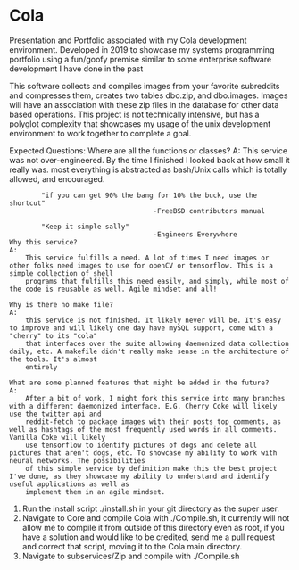 # Cola
Presentation and Portfolio associated with my Cola development environment. Developed in 2019 to showcase my systems programming portfolio using a fun/goofy premise similar to some enterprise software development I have done in the past

This software collects and compiles images from your favorite subreddits and compresses them, creates two tables dbo.zip, and dbo.images. Images will have an association with these zip files in the database for other data based operations. This project is not technically intensive, but has a polyglot complexity that showcases my usage of the unix development environment to work together to complete a goal.

Expected Questions:
	Where are all the functions or classes? 
	A:
		This service was not over-engineered. By the time I finished I looked back at how small it really was. most everything is abstracted as bash/Unix calls which
		is totally allowed, and encouraged. 
	
			"if you can get 90% the bang for 10% the buck, use the shortcut" 
										-FreeBSD contributors manual
			
			"Keep it simple sally" 
										-Engineers Everywhere
	Why this service?
	A:	
		This service fulfills a need. A lot of times I need images or other folks need images to use for openCV or tensorflow. This is a simple collection of shell 
		programs that fulfills this need easily, and simply, while most of the code is reusable as well. Agile mindset and all!

	Why is there no make file?
	A:
		this service is not finished. It likely never will be. It's easy to improve and will likely one day have mySQL support, come with a "cherry" to its "cola"
		that interfaces over the suite allowing daemonized data collection daily, etc. A makefile didn't really make sense in the architecture of the tools. It's almost 
		entirely  

	What are some planned features that might be added in the future?
	A:
		After a bit of work, I might fork this service into many branches with a different daemonized interface. E.G. Cherry Coke will likely use the twitter api and
		reddit-fetch to package images with their posts top comments, as well as hashtags of the most frequently used words in all comments. Vanilla Coke will likely
		use tensorflow to identify pictures of dogs and delete all pictures that aren't dogs, etc. To showcase my ability to work with neural networks. The possibilities
		of this simple service by definition make this the best project I've done, as they showcase my ability to understand and identify useful applications as well as
		implement them in an agile mindset. 



1. Run the install script ./install.sh in your git directory as the super user. 
2. Navigate to Core and compile Cola with ./Compile.sh, it currently will not allow me to compile it from outside of this directory even as root, if you have a solution
		and would like to be credited, send me a pull request and correct that script, moving it to the Cola main directory. 
3. Navigate to subservices/Zip and compile with ./Compile.sh
